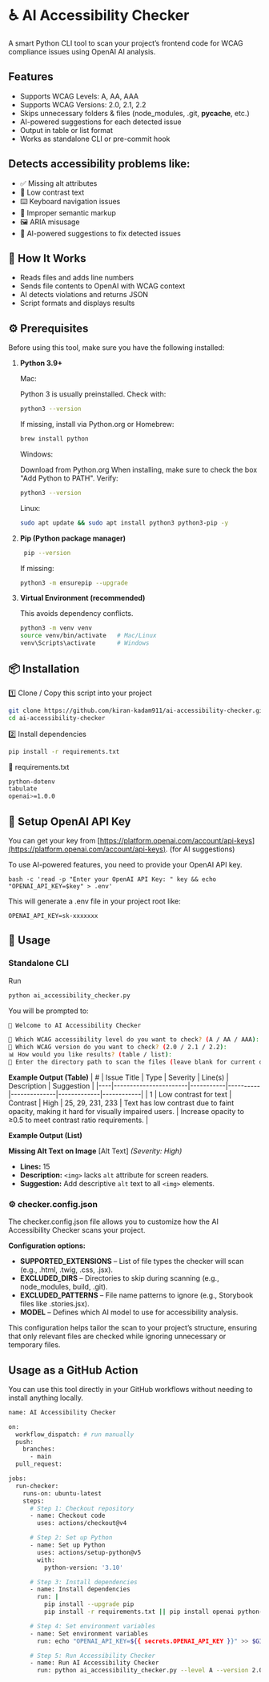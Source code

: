 # ♿ AI Accessibility Checker
A smart Python CLI tool to scan your project’s frontend code for WCAG compliance issues using OpenAI AI analysis.

## Features
- Supports WCAG Levels: A, AA, AAA
- Supports WCAG Versions: 2.0, 2.1, 2.2
- Skips unnecessary folders & files (node_modules, .git, __pycache__, etc.)
- AI-powered suggestions for each detected issue
- Output in table or list format
- Works as standalone CLI or pre-commit hook

## Detects accessibility problems like:
- ✅ Missing alt attributes
- 🎨 Low contrast text
- ⌨️ Keyboard navigation issues
- 📜 Improper semantic markup
- 🖼️ ARIA misusage
- 🧠 AI-powered suggestions to fix detected issues

## 🧠 How It Works

- Reads files and adds line numbers
- Sends file contents to OpenAI with WCAG context
- AI detects violations and returns JSON
- Script formats and displays results

## ⚙️ Prerequisites
Before using this tool, make sure you have the following installed:
1. **Python 3.9+**
    
    Mac: 

    Python 3 is usually preinstalled. Check with:

    ```bash
    python3 --version
    ```

    If missing, install via Python.org or Homebrew:

    ```bash
    brew install python
    ```

    Windows:

    Download from Python.org
    When installing, make sure to check the box "Add Python to PATH".
    Verify:

    ```bash
    python3 --version
    ```

    Linux:

    ```bash
    sudo apt update && sudo apt install python3 python3-pip -y
    ```

2. **Pip (Python package manager)**

   ```bash
    pip --version
    ```

    If missing:
    ```bash
    python3 -m ensurepip --upgrade
    ```

3. **Virtual Environment (recommended)**

    This avoids dependency conflicts.

    ```bash
    python3 -m venv venv
    source venv/bin/activate   # Mac/Linux
    venv\Scripts\activate      # Windows
    ```

## 📦 Installation

1️⃣ Clone / Copy this script into your project

```bash
git clone https://github.com/kiran-kadam911/ai-accessibility-checker.git
cd ai-accessibility-checker
```

2️⃣ Install dependencies

```bash
pip install -r requirements.txt
```

📄 requirements.txt

```bash
python-dotenv
tabulate
openai>=1.0.0
```

## 🔐 Setup OpenAI API Key
You can get your key from [https://platform.openai.com/account/api-keys](https://platform.openai.com/account/api-keys). (for AI suggestions)

To use AI-powered features, you need to provide your OpenAI API key.
    
    bash -c 'read -p "Enter your OpenAI API Key: " key && echo "OPENAI_API_KEY=$key" > .env'

This will generate a .env file in your project root like:

    OPENAI_API_KEY=sk-xxxxxxx

## 🚀 Usage

### Standalone CLI
Run

```bash
python ai_accessibility_checker.py
```

You will be prompted to:

```bash
👋 Welcome to AI Accessibility Checker

🧩 Which WCAG accessibility level do you want to check? (A / AA / AAA):
📘 Which WCAG version do you want to check? (2.0 / 2.1 / 2.2): 
📊 How would you like results? (table / list): 
📂 Enter the directory path to scan the files (leave blank for current directory): 
```

**Example Output (Table)**
| #  | Issue Title           | Type      | Severity | Line(s)      | Description | Suggestion |
|----|-----------------------|-----------|----------|--------------|-------------|------------|
| 1  | Low contrast for text | Contrast  | High     | 25, 29, 231, 233 | Text has low contrast due to faint opacity, making it hard for visually impaired users. | Increase opacity to ≥0.5 to meet contrast ratio requirements. |

**Example Output (List)**

**Missing Alt Text on Image** [Alt Text] _(Severity: High)_
   - **Lines:** 15  
   - **Description:** `<img>` lacks `alt` attribute for screen readers.  
   - **Suggestion:** Add descriptive `alt` text to all `<img>` elements.

### ⚙️ checker.config.json

The checker.config.json file allows you to customize how the AI Accessibility Checker scans your project.

**Configuration options:**
- **SUPPORTED_EXTENSIONS** – List of file types the checker will scan (e.g., .html, .twig, .css, .jsx).
- **EXCLUDED_DIRS** – Directories to skip during scanning (e.g., node_modules, build, .git).
- **EXCLUDED_PATTERNS** – File name patterns to ignore (e.g., Storybook files like .stories.jsx).
- **MODEL** – Defines which AI model to use for accessibility analysis.

This configuration helps tailor the scan to your project’s structure, ensuring that only relevant files are checked while ignoring unnecessary or temporary files.

## Usage as a GitHub Action
You can use this tool directly in your GitHub workflows without needing to install anything locally.

```bash
name: AI Accessibility Checker

on:
  workflow_dispatch: # run manually
  push:
    branches:
      - main
  pull_request:

jobs:
  run-checker:
    runs-on: ubuntu-latest
    steps:
      # Step 1: Checkout repository
      - name: Checkout code
        uses: actions/checkout@v4

      # Step 2: Set up Python
      - name: Set up Python
        uses: actions/setup-python@v5
        with:
          python-version: '3.10'

      # Step 3: Install dependencies
      - name: Install dependencies
        run: |
          pip install --upgrade pip
          pip install -r requirements.txt || pip install openai python-dotenv tabulate

      # Step 4: Set environment variables
      - name: Set environment variables
        run: echo "OPENAI_API_KEY=${{ secrets.OPENAI_API_KEY }}" >> $GITHUB_ENV

      # Step 5: Run Accessibility Checker
      - name: Run AI Accessibility Checker
        run: python ai_accessibility_checker.py --level A --version 2.0 --format table --dir ./themes/custom/my_theme
```
